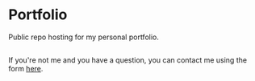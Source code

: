 # Portfolio
Public repo hosting for my personal portfolio.

## 

If you're not me and you have a question, you can contact me using the form [here](https://oblivionmedia.typeform.com/to/EwQYqmPa).